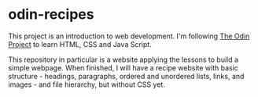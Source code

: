 # odin-recipes

This project is an introduction to web development. I'm following [The Odin
Project](https://www.theodinproject.com) to learn HTML, CSS and Java Script.

This repository in particular is a website applying the lessons to build
a simple webpage. When finished, I will have a recipe website with basic
structure - headings, paragraphs, ordered and unordered lists, links, and
images - and file hierarchy, but without CSS yet.